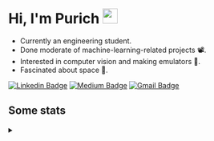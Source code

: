 <h1 align="left">Hi, I'm Purich
<img src="https://media.giphy.com/media/hvRJCLFzcasrR4ia7z/giphy.gif" width="30px"/></h1>

* Currently an engineering student.
* Done moderate of machine-learning-related projects :film_projector:.
* Interested in computer vision and making emulators :space_invader:.
* Fascinated about space :milky_way:.

[![Linkedin Badge](https://img.shields.io/badge/-Purich-blue?style=flat-square&logo=Linkedin&logoColor=white&link=https://www.linkedin.com/in/purich-siritip-16b3b3255/)](https://www.linkedin.com/in/purich-siritip-16b3b3255) [![Medium Badge](https://img.shields.io/badge/-@purich-gray?style=flat-square&labelColor=000000&logo=Medium&link=https://medium.com/@phuritsiritip)](https://medium.com/@phuritsiritip)
[![Gmail Badge](https://img.shields.io/badge/-mark.phurit@gmail.com-c14438?style=flat-square&logo=Gmail&logoColor=white&link=mailto:mark.phurit@gmail.com)](mailto:mark.phurit@gmail.com)

## Some stats

<details>
  <summary></summary>
  
  <!--START_SECTION:waka-->
**I'm an Early 🐤** 

```text
🌞 Morning                686 commits         █████████░░░░░░░░░░░░░░░░   36.43 % 
🌆 Daytime                573 commits         ████████░░░░░░░░░░░░░░░░░   30.43 % 
🌃 Evening                548 commits         ███████░░░░░░░░░░░░░░░░░░   29.10 % 
🌙 Night                  76 commits          █░░░░░░░░░░░░░░░░░░░░░░░░   04.04 % 
```


📊 **This Week I Spent My Time On** 

```text
💬 Programming Languages: 
Python                   4 hrs 38 mins       ████████████████████████░   96.34 % 
Text                     4 mins              ░░░░░░░░░░░░░░░░░░░░░░░░░   01.54 % 
Other                    3 mins              ░░░░░░░░░░░░░░░░░░░░░░░░░   01.04 % 
Markdown                 2 mins              ░░░░░░░░░░░░░░░░░░░░░░░░░   01.01 % 
CSV                      0 secs              ░░░░░░░░░░░░░░░░░░░░░░░░░   00.07 % 

🐱‍💻 Projects: 
AIHack                   4 hrs 24 mins       ███████████████████████░░   91.32 % 
Image_OCR                12 mins             █░░░░░░░░░░░░░░░░░░░░░░░░   04.33 % 
DeepLabV3Plus-Pytorch    9 mins              █░░░░░░░░░░░░░░░░░░░░░░░░   03.33 % 
orchestra-team-formation 2 mins              ░░░░░░░░░░░░░░░░░░░░░░░░░   01.01 % 
```


<!--END_SECTION:waka-->

  <!--START_SECTION:waka-simple-->

```text
From: 19 January 2023 - To: 20 December 2023

Total Time: 159 hrs 22 mins

Python         122 hrs 7 mins  ███████████████████░░░░░░   76.63 %
Java           14 hrs 43 mins  ██▒░░░░░░░░░░░░░░░░░░░░░░   09.24 %
GDScript3      4 hrs 25 mins   ▓░░░░░░░░░░░░░░░░░░░░░░░░   02.78 %
CSS            3 hrs 7 mins    ▒░░░░░░░░░░░░░░░░░░░░░░░░   01.96 %
HTML           2 hrs 50 mins   ▒░░░░░░░░░░░░░░░░░░░░░░░░   01.78 %
JavaScript     1 hr 42 mins    ▒░░░░░░░░░░░░░░░░░░░░░░░░   01.08 %
```

<!--END_SECTION:waka-simple-->

  <!--![Anurag's GitHub stats](https://github-readme-stats.vercel.app/api?username=vikimark&show_icons=true&theme=gruvbox_light)-->
  
</details>

<!--
**vikimark/vikimark** is a ✨ _special_ ✨ repository because its `README.md` (this file) appears on your GitHub profile.

Here are some ideas to get you started:

- 🔭 I’m currently working on ...
- 🌱 I’m currently learning ...
- 👯 I’m looking to collaborate on ...
- 🤔 I’m looking for help with ...
- 💬 Ask me about ...
- 📫 How to reach me: ...
- 😄 Pronouns: ...
- ⚡ Fun fact: ...
-->
